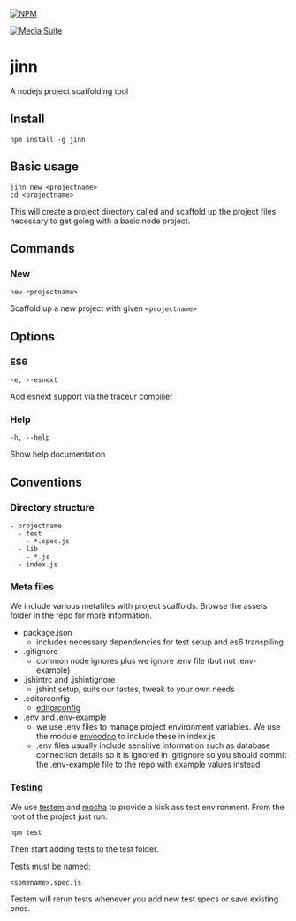 [![NPM](https://nodei.co/npm/jinn.png?compact=true)](https://nodei.co/npm/jinn/)

[![Media Suite](http://mediasuite.co.nz/ms-badge.png)](http://mediasuite.co.nz)

jinn
====

A nodejs project scaffolding tool

## Install

```
npm install -g jinn
```

## Basic usage

```
jinn new <projectname>
cd <projectname>
```

This will create a project directory called <projectname> and scaffold up
the project files necessary to get going with a basic node project.

## Commands

### New

`new <projectname>`

Scaffold up a new project with given `<projectname>`

## Options

### ES6

`-e, --esnext`

Add esnext support via the traceur compilier

### Help

`-h, --help`

Show help documentation

## Conventions

### Directory structure
```
- projectname
  - test
    - *.spec.js
  - lib
    - *.js
  - index.js
```

### Meta files

We include various metafiles with project scaffolds. Browse the assets folder in the repo for more information.

- package.json
  - includes necessary dependencies for test setup and es6 transpiling
- .gitignore
  - common node ignores plus we ignore .env file (but not .env-example)
- .jshintrc and .jshintignore
  - jshint setup, suits our tastes, tweak to your own needs
- .editorconfig
  - [editorconfig](http://editorconfig.org/)
- .env and .env-example
  - we use .env files to manage project environment variables. We use the module [envoodoo](https://www.npmjs.org/package/envoodoo) to include these in index.js
  - .env files usually include sensitive information such as database connection details so it is ignored in .gitignore so you should commit the .env-example file to the repo with example values instead

### Testing

We use [testem](https://github.com/airportyh/testem) and [mocha](http://visionmedia.github.io/mocha/) to provide a kick ass test environment. From the root
of the project just run:
```
npm test
``` 
Then start adding tests to the test folder.

Tests must be named:

```
<somename>.spec.js
``` 

Testem will rerun tests whenever you add new test specs or save existing ones.

